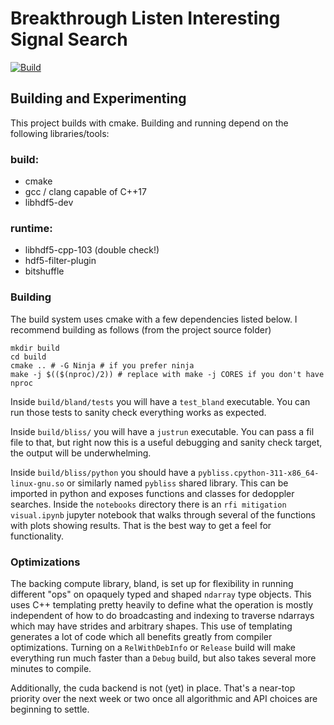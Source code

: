 
# Breakthrough Listen Interesting Signal Search

<p align="center">

[![Build](https://github.com/n-west/bliss/actions/workflows/build-and-test.yml/badge.svg)](https://github.com/n-west/bliss/actions/workflows/build-and-test.yml)

</p>


## Building and Experimenting

This project builds with cmake. Building and running depend on the following libraries/tools:

### build:

* cmake
* gcc / clang capable of C++17
* libhdf5-dev


### runtime:

* libhdf5-cpp-103 (double check!)
* hdf5-filter-plugin
* bitshuffle


### Building

The build system uses cmake with a few dependencies listed below. I recommend building as follows (from the project source folder)

```
mkdir build
cd build
cmake .. # -G Ninja # if you prefer ninja
make -j $(($(nproc)/2)) # replace with make -j CORES if you don't have nproc
```

Inside `build/bland/tests` you will have a `test_bland` executable. You can run those tests to sanity check everything works as expected.

Inside `build/bliss/` you will have a `justrun` executable. You can pass a fil file to that, but right now this is a useful debugging and sanity check target, the output will be underwhelming.

Inside `build/bliss/python` you should have a `pybliss.cpython-311-x86_64-linux-gnu.so` or similarly named `pybliss` shared library. This can be imported in python and exposes functions and classes for dedoppler searches. Inside the `notebooks` directory there is an `rfi mitigation visual.ipynb` jupyter notebook that walks through several of the functions with plots showing results. That is the best way to get a feel for functionality.

### Optimizations

The backing compute library, bland, is set up for flexibility in running different "ops" on opaquely typed and shaped `ndarray` type objects. This uses C++ templating pretty heavily to define what the operation is mostly independent of how to do broadcasting and indexing to traverse ndarrays which may have strides and arbitrary shapes. This use of templating generates a lot of code which all benefits greatly from compiler optimizations. Turning on a `RelWithDebInfo` or `Release` build will make everything run much faster than a `Debug` build, but also takes several more minutes to compile.

Additionally, the cuda backend is not (yet) in place. That's a near-top priority over the next week or two once all algorithmic and API choices are beginning to settle.
